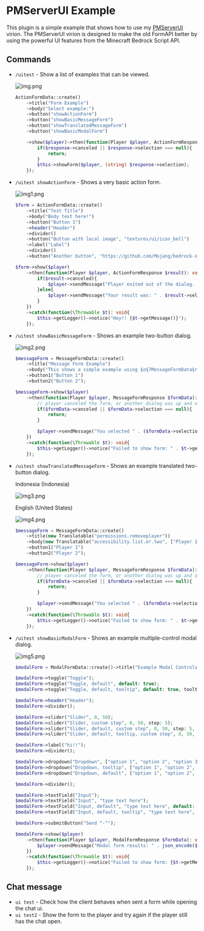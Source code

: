 # PMServerUI Example

This plugin is a simple example that shows how to use my [PMServerUI](https://github.com/DavyCraft648/PMServerUI)
virion. The PMServerUI virion is designed to make the old FormAPI better by using the powerful UI features from the
Minecraft Bedrock Script API.

## Commands

- `/uitest` - Show a list of examples that can be viewed.

  ![img.png](assets/img.png)

  ```php
  ActionFormData::create()
      ->title("Form Example")
      ->body("Select example:")
      ->button("showActionForm")
      ->button("showBasicMessageForm")
      ->button("showTranslatedMessageForm")
      ->button("showBasicModalForm")

      ->show($player)->then(function(Player $player, ActionFormResponse $response){
          if($response->canceled || $response->selection === null){
              return;
          }
          $this->showForm($player, (string) $response->selection);
      });
  ```

- `/uitest showActionForm` - Shows a very basic action form.

  ![img1.png](assets/img1.png)

  ```php
  $form = ActionFormData::create()
      ->title("Test Title")
      ->body("Body text here!")
      ->button("Button 1")
      ->header("Header")
      ->divider()
      ->button("Button with local image", "textures/ui/icon_bell")
      ->label("Label")
      ->divider()
      ->button("Another button", "https://github.com/Mojang/bedrock-samples/blob/main/resource_pack/textures/ui/Add-Ons_Nav_Icon36x36.png?raw=true", "url");

  $form->show($player)
      ->then(function(Player $player, ActionFormResponse $result): void{
          if($result->canceled){
              $player->sendMessage("Player exited out of the dialog. Note that if the chat window is up, dialogs are automatically canceled.");
          }else{
              $player->sendMessage("Your result was: " . $result->selection);
          }
      })
      ->catch(function(\Throwable $t): void{
          $this->getLogger()->notice("Hey!! {$t->getMessage()}");
      });
  ```

- `/uitest showBasicMessageForm` - Shows an example two-button dialog.

  ![img2.png](assets/img2.png)

  ```php
  $messageForm = MessageFormData::create()
      ->title("Message Form Example")
      ->body("This shows a simple example using §o§7MessageFormData§r.")
      ->button1("Button 1")
      ->button2("Button 2");

  $messageForm->show($player)
      ->then(function(Player $player, MessageFormResponse $formData): void{
          // player canceled the form, or another dialog was up and open.
          if($formData->canceled || $formData->selection === null){
              return;
          }

          $player->sendMessage("You selected " . ($formData->selection === 0 ? "Button 1" : "Button 2"));
      })
      ->catch(function(\Throwable $t): void{
          $this->getLogger()->notice("Failed to show form: " . $t->getMessage());
      });
  ```

- `/uitest showTranslatedMessageForm` - Shows an example translated two-button dialog.

  Indonesia (Indonesia)

  ![img3.png](assets/img3.png)

  English (United States)

  ![img4.png](assets/img4.png)

  ```php
  $messageForm = MessageFormData::create()
      ->title(new Translatable("permissions.removeplayer"))
      ->body(new Translatable("accessibility.list.or.two", ["Player 1", "Player 2"]))
      ->button1("Player 1")
      ->button2("Player 2");
  
  $messageForm->show($player)
      ->then(function(Player $player, MessageFormResponse $formData): void{
          // player canceled the form, or another dialog was up and open.
          if($formData->canceled || $formData->selection === null){
              return;
          }
  
          $player->sendMessage("You selected " . ($formData->selection === 0 ? "Player 1" : "Player 2"));
      })
      ->catch(function(\Throwable $t): void{
          $this->getLogger()->notice("Failed to show form: " . $t->getMessage());
      });
  ```

- `/uitest showBasicModalForm` - Shows an example multiple-control modal dialog.

  ![img5.png](assets/img5.png)

  ```php
  $modalForm = ModalFormData::create()->title("Example Modal Controls for §o§7ModalFormData§r");
  
  $modalForm->toggle("Toggle");
  $modalForm->toggle("Toggle, default", default: true);
  $modalForm->toggle("Toggle, default, tooltip", default: true, tooltip: "Hovered");
  
  $modalForm->header("Header");
  $modalForm->divider();
  
  $modalForm->slider("Slider", 0, 50);
  $modalForm->slider("Slider, custom step", 0, 50, step: 5);
  $modalForm->slider("Slider, default, custom step", 0, 50, step: 5, default: 30);
  $modalForm->slider("Slider, default, tooltip, custom step", 0, 50, step: 5, default: 30, tooltip: "Hi");
  
  $modalForm->label("hi!!");
  $modalForm->divider();
  
  $modalForm->dropdown("Dropdown", ["option 1", "option 2", "option 3"]);
  $modalForm->dropdown("Dropdown, tooltip", ["option 1", "option 2", "option 3"], tooltip: "Cool");
  $modalForm->dropdown("Dropdown, default", ["option 1", "option 2", "option 3"], default: 2);
  
  $modalForm->divider();
  
  $modalForm->textField("Input");
  $modalForm->textField("Input", "type text here");
  $modalForm->textField("Input, default", "type text here", default: "this is default");
  $modalForm->textField("Input, default, tooltip", "type text here", default: "this is default", tooltip: "Lorem ipsum dolor sit amet, consectetur adipisicing elit, sed do eiusmod tempor incididunt ut labore et dolore magna aliqua.");
  
  $modalForm->submitButton("Send ^-^");
  
  $modalForm->show($player)
      ->then(function(Player $player, ModalFormResponse $formData): void{
          $player->sendMessage("Modal form results: " . json_encode($formData->formValues, JSON_UNESCAPED_SLASHES, 2));
      })
      ->catch(function(\Throwable $t): void{
          $this->getLogger()->notice("Failed to show form: {$t->getMessage()}");
      });
  ```

## Chat message

- `ui test` - Check how the client behaves when sent a form while opening the chat ui.
- `ui test2` - Show the form to the player and try again if the player still has the chat open.